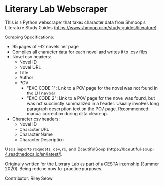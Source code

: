 
# Literary Lab Webscraper

This is a Python webscraper that takes character data from Shmoop's Literature Study Guides (https://www.shmoop.com/study-guides/literature). 

Scraping Specifications: 
- 95 pages of ~12 novels per page
- Compiles all character data for each novel and writes it to .csv files
- Novel csv headers: 
    - Novel ID
    - Novel URL
    - Title
    - Author
    - POV
        - "EXC CODE 1": Link to a POV page for the novel was not found in the LH navbar
        - "EXC CODE 2": Link to a POV page for the novel was found, but was not succinctly summarized in a header. Usually involves long paragraph description text on the POV page. Recommended: manual correction during data clean-up.
- Character csv headers:
    - Novel ID
    - Character URL
    - Character Name
    - Character Description

Uses imports requests, csv, re, and BeautifulSoup (https://beautiful-soup-4.readthedocs.io/en/latest/).

Originally written for the Literary Lab as part of a CESTA internship (Summer 2020). Being redone now for practice purposes.

Contributor: Riley Seow
